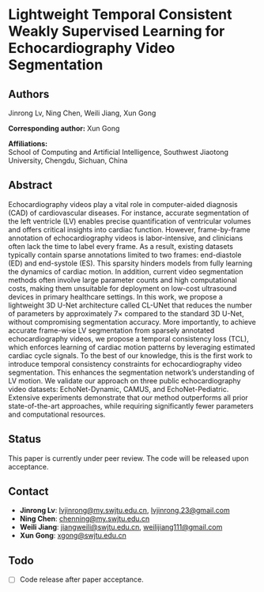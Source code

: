 # Lightweight Temporal Consistent Weakly Supervised Learning for Echocardiography Video Segmentation

## Authors
Jinrong Lv, Ning Chen, Weili Jiang, Xun Gong 

**Corresponding author:** Xun Gong 

**Affiliations:**  
School of Computing and Artificial Intelligence, Southwest Jiaotong University, Chengdu, Sichuan, China  

## Abstract
Echocardiography videos play a vital role in computer-aided diagnosis (CAD) of cardiovascular diseases. For instance, accurate segmentation of the left ventricle (LV) enables precise quantification of ventricular volumes and offers critical insights into cardiac function. However, frame-by-frame annotation of echocardiography videos is labor-intensive, and clinicians often lack the time to label every frame. As a result, existing datasets typically contain sparse annotations limited to two frames: end-diastole (ED) and end-systole (ES). This sparsity hinders models from fully learning the dynamics of cardiac motion. In addition, current video segmentation methods often involve large parameter counts and high computational costs, making them unsuitable for deployment on low-cost ultrasound devices in primary healthcare settings. In this work, we propose a lightweight 3D U-Net architecture called CL-UNet that reduces the number of parameters by approximately 7$\times$ compared to the standard 3D U-Net, without compromising segmentation accuracy. More importantly, to achieve accurate frame-wise LV segmentation from sparsely annotated echocardiography videos, we propose a temporal consistency loss (TCL), which enforces learning of cardiac motion patterns by leveraging estimated cardiac cycle signals. To the best of our knowledge, this is the first work to introduce temporal consistency constraints for echocardiography video segmentation. This enhances the segmentation network’s understanding of LV motion. We validate our approach on three public echocardiography video datasets: EchoNet-Dynamic, CAMUS, and EchoNet-Pediatric. Extensive experiments demonstrate that our method outperforms all prior state-of-the-art approaches, while requiring significantly fewer parameters and computational resources.

## Status
This paper is currently under peer review. The code will be released upon acceptance.

## Contact
- **Jinrong Lv**: lvjinrong@my.swjtu.edu.cn, lvjinrong.23@gmail.com  
- **Ning Chen**: chenning@my.swjtu.edu.cn  
- **Weili Jiang**: jiangweili@swjtu.edu.cn, weilijiang111@gmail.com  
- **Xun Gong**: xgong@swjtu.edu.cn

## Todo
- [ ] Code release after paper acceptance.
